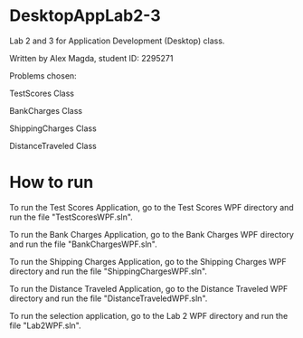 # DesktopAppLab2-3
Lab 2 and 3 for Application Development (Desktop) class.

Written by Alex Magda, student ID: 2295271

Problems chosen:

TestScores Class

BankCharges Class

ShippingCharges Class

DistanceTraveled Class


# How to run

To run the Test Scores Application, go to the Test Scores WPF directory and run the file "TestScoresWPF.sln".

To run the Bank Charges Application, go to the Bank Charges WPF directory and run the file "BankChargesWPF.sln".

To run the Shipping Charges Application, go to the Shipping Charges WPF directory and run the file "ShippingChargesWPF.sln".

To run the Distance Traveled Application, go to the Distance Traveled WPF directory and run the file "DistanceTraveledWPF.sln".

To run the selection application, go to the Lab 2 WPF directory and run the file "Lab2WPF.sln".